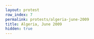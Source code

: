 ```yaml
---
layout: protest
row_index: 7
permalink: protests/algeria-june-2009
title: Algeria, June 2009
hidden: true
---
```

